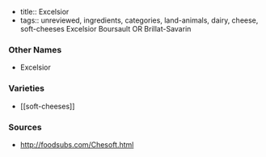 - title:: Excelsior
- tags:: unreviewed, ingredients, categories, land-animals, dairy, cheese, soft-cheeses
Excelsior Boursault OR Brillat-Savarin

### Other Names

* Excelsior

### Varieties

* [[soft-cheeses]]

### Sources
* http://foodsubs.com/Chesoft.html
